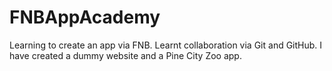 # FNBAppAcademy
Learning to create an app via FNB.
Learnt collaboration via Git and GitHub.
I have created a dummy website and a Pine City Zoo app.
